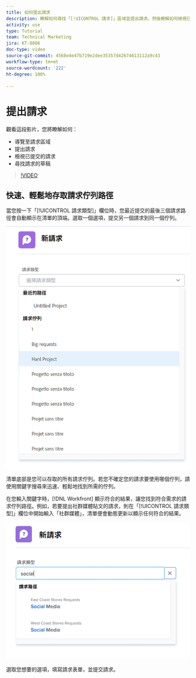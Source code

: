 ```yaml
---
title: 如何提出請求
description: 瞭解如何尋找「[!UICONTROL 請求]」區域並提出請求。然後瞭解如何檢視已提交的請求和請求草稿。
activity: use
type: Tutorial
team: Technical Marketing
jira: KT-8806
doc-type: video
source-git-commit: 4568e4e47b719e2dee35357d42674613112a9c43
workflow-type: tm+mt
source-wordcount: '222'
ht-degree: 100%

---
```


# 提出請求

觀看這段影片，您將瞭解如何：

* 導覽至請求區域
* 提出請求
* 檢視已提交的請求
* 尋找請求的草稿

>[!VIDEO](https://video.tv.adobe.com/v/3470920/?quality=12&learn=on&enablevpops&captions=chi_hant)

## 快速、輕鬆地存取請求佇列路徑

當您按一下「[!UICONTROL 請求類型]」欄位時，您最近提交的最後三個請求路徑會自動顯示在清單的頂端。選取一個選項，提交另一個請求到同一個佇列。

![「請求類型」選單顯示最近的請求路徑清單](assets/collaborator-fundamentals-1.png)

清單底部是您可以存取的所有請求佇列。若您不確定您的請求要使用哪個佇列，請使用關鍵字搜尋來迅速、輕鬆地找到所需的佇列。

在您輸入關鍵字時，[!DNL Workfront] 顯示符合的結果，讓您找到符合需求的請求佇列路徑。例如，若要提出社群媒體貼文的請求，則在「[!UICONTROL 請求類型]」欄位中開始輸入「社群媒體」，清單便會動態更新以顯示任何符合的結果。

![請求類型選單，其欄位中輸入了一個字詞來顯示最近的請求路徑](assets/collaborator-fundamentals-2.png)

選取您想要的選項，填寫請求表單，並提交請求。

<!--
Learn more
Requests area overview
Create and submit Workfront requests
Guides
Make a work request
-->
